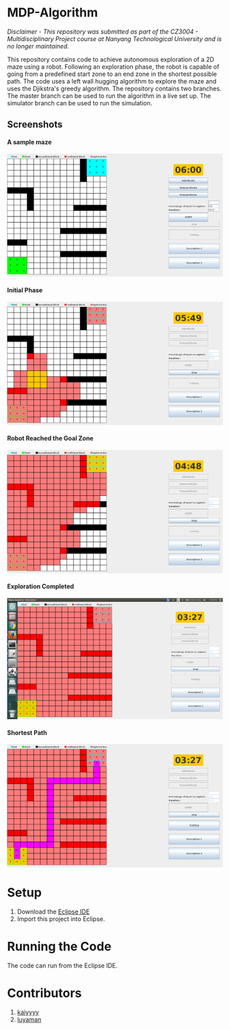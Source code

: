 # MDP-Algorithm
<i>Disclaimer - This repository was submitted as part of the CZ3004 - Multidisciplinary Project course at Nanyang Technological University and is no longer maintained.</i>

This repository contains code to achieve autonomous exploration of a 2D maze using a robot. Following an exploration phase, the robot is capable of going from a predefined start zone to an end zone in the shortest possible path. The code uses a left wall hugging algorithm to explore the maze and uses the Djikstra's greedy algorithm. The repository contains two branches. The master branch can be used to run the algorithm in a live set up. The simulator branch can be used to run the simulation.

## Screenshots 

#### A sample maze
<img src="Screenshots/StartMaze.png" />

#### Initial Phase
<img src="Screenshots/InitialPhase.png" />

#### Robot Reached the Goal Zone
<img src="Screenshots/GoalZone.png" />

#### Exploration Completed
<img src="Screenshots/Explored.png" />

#### Shortest Path
<img src="Screenshots/ShortestPath.png" />

# Setup
1. Download the [Eclipse IDE](https://eclipse.org/ide/)
2. Import this project into Eclipse.

# Running the Code
The code can run from the Eclipse IDE.

# Contributors
1. [kaiyyyy](https://github.com/kaiyyyy)
2. [luyaman](https://github.com/luyaman)

